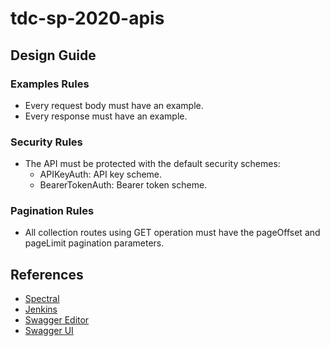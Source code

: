 # tdc-sp-2020-apis

## Design Guide

### Examples Rules
- Every request body must have an example.
- Every response must have an example.

### Security Rules
- The API must be protected with the default security schemes:
    - APIKeyAuth: API key scheme.
    - BearerTokenAuth: Bearer token scheme.

### Pagination Rules
- All collection routes using GET operation must have the pageOffset and pageLimit pagination parameters.

## References

- [Spectral](https://meta.stoplight.io/docs/spectral/README.md)
- [Jenkins](https://www.jenkins.io/)
- [Swagger Editor](https://editor.swagger.io/)
- [Swagger UI](https://swagger.io/tools/swagger-ui/)

